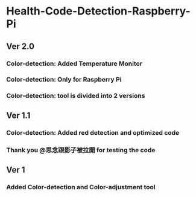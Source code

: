 # Health-Code-Detection-Raspberry-Pi

## Ver 2.0
### Color-detection: Added Temperature Monitor
### Color-detection: Only for Raspberry Pi
### Color-detection: tool is divided into 2 versions

## Ver 1.1
### Color-detection: Added red detection and optimized code
### Thank you @思念跟影子被拉開 for testing the code

## Ver 1
### Added Color-detection and Color-adjustment tool
